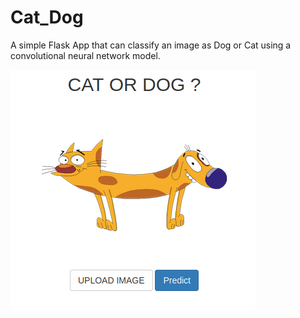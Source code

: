 # Cat_Dog

A simple Flask App that can classify an image as Dog or Cat using a convolutional neural network model.

![home](static/img/home.png)
